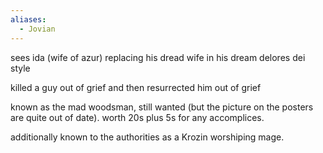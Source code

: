```yaml
---
aliases:
  - Jovian
---
```

sees ida (wife of azur) replacing his dread wife in his dream delores dei style

killed a guy out of grief and then resurrected him out of grief

known as the mad woodsman, still wanted (but the picture on the posters are quite out of date). worth 20s plus 5s for any accomplices.

additionally known to the authorities as a Krozin worshiping mage.